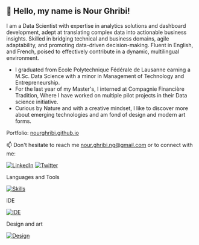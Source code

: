 ## 👋 Hello, my name is Nour Ghribi!

I am a Data Scientist with expertise in analytics solutions and dashboard development, adept at translating complex data into actionable business insights. Skilled in bridging technical and business domains, agile adaptability, and promoting data-driven decision-making. Fluent in English, and French, poised to effectively contribute in a dynamic, multilingual environment.

- I graduated from Ecole Polytechnique Fédérale de Lausanne earning a M.Sc. Data Science with a minor in Management of Technology and Entrepreneurship.
- For the last year of my Master's, I interned at Compagnie Financière Tradition, Where I have worked on multiple pilot projects in their Data science initiative.
- Curious by Nature and with a creative mindset, I like to discover more about emerging technologies and am fond of design and modern art forms.

Portfolio: [nourghribi.github.io](https://nourghribi.github.io/)

📫 Don't hesitate to reach me [nour.ghribi.ng@gmail.com](mailto:nour.ghribi.ng@gmail.com) or to connect with me:

[![LinkedIn](https://skillicons.dev/icons?i=linkedin)](https://www.linkedin.com/in/nour-ghribi/)
[![Twitter](https://skillicons.dev/icons?i=twitter)]([https://www.linkedin.com/in/nour-ghribi/](https://twitter.com/ghribi_nour_))


Languages and Tools

[![Skills](https://skillicons.dev/icons?i=python,scala,c,java,mysql,docker,pytorch,tensorflow,html,github,gitlab,regex,linux,gcp,bash,latex&perline=8)](#)

IDE

[![IDE](https://skillicons.dev/icons?i=eclipse,idea,vscode,vim&perline=6)](#)

Design and art

[![Design](https://skillicons.dev/icons?i=ai,ps,blender&perline=6)](#)

<!---
nourGhribi/nourGhribi is a ✨ special ✨ repository because its `README.md` (this file) appears on your GitHub profile.
You can click the Preview link to take a look at your changes.
--->
